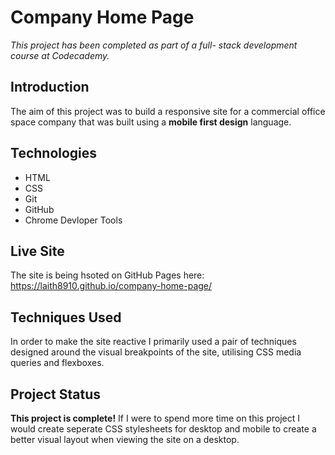 #  Company Home Page
*This project has been completed as part of a full- stack development course at Codecademy.*

## Introduction 
The aim of this project was to build a responsive site for a commercial office space company that was built using a **mobile first design** language.

## Technologies
- HTML
- CSS
- Git
- GitHub
- Chrome Devloper Tools

## Live Site
The site is being hsoted on GitHub Pages here:
https://laith8910.github.io/company-home-page/

## Techniques Used
In order to make the site reactive I primarily used a pair of techniques designed around the visual breakpoints of the site, utilising CSS media queries and flexboxes.

## Project Status
**This project is complete!**
If I were to spend more time on this project I would create seperate CSS stylesheets for desktop and mobile to create a better visual layout when viewing the site on a desktop.